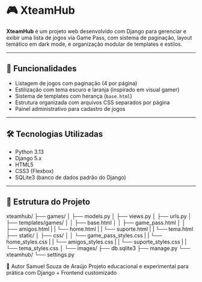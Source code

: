 # 🎮 XteamHub

**XteamHub** é um projeto web desenvolvido com Django para gerenciar e exibir uma lista de jogos via Game Pass, com sistema de paginação, layout temático em dark mode, e organização modular de templates e estilos.

---

## 🚀 Funcionalidades

- Listagem de jogos com paginação (4 por página)
- Estilização com tema escuro e laranja (inspirado em visual gamer)
- Sistema de templates com herança (`base.html`)
- Estrutura organizada com arquivos CSS separados por página
- Painel administrativo para cadastro de jogos

---

## 🛠️ Tecnologias Utilizadas

- Python 3.13
- Django 5.x
- HTML5
- CSS3 (Flexbox)
- SQLite3 (banco de dados padrão do Django)

---

## 📁 Estrutura do Projeto

xteamhub/
├── games/
│ ├── models.py
│ ├── views.py
│ ├── urls.py
│ ├── templates/games/
│ │ ├── base.html
│ │ ├── game_pass.html
│ │ ├── amigos.html
| | └── home.html
| | └── suporte.html
| | └── tema.html
├── static/
│ ├── css/
│ │ └── game_pass_styles.css
| | └── home_styles.css
| | └── amigos_styles.css
| | └── suporte_styles.css
| | └── tema_styles.css
│ └── images/
├── db.sqlite3
├── manage.py
└── xteamhub/
└── settings.py

👤 Autor
Samuel Souza de Araújo
Projeto educacional e experimental para prática com Django + Frontend customizado
